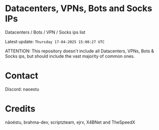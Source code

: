 # Datacenters, VPNs, Bots and Socks IPs
 
Datacenters / Bots / VPN / Socks ips list

Latest update: `Thursday 17-04-2025 15:00:27 UTC` 

ATTENTION: This repository doesn't include all Datacenters, VPNs, Bots & Socks ips, 
but should include the vast majority of common ones.

# Contact
Discord: naoestu

# Credits
nãoéstu, brahma-dev, scriptzteam, ejrv, X4BNet and TheSpeedX
